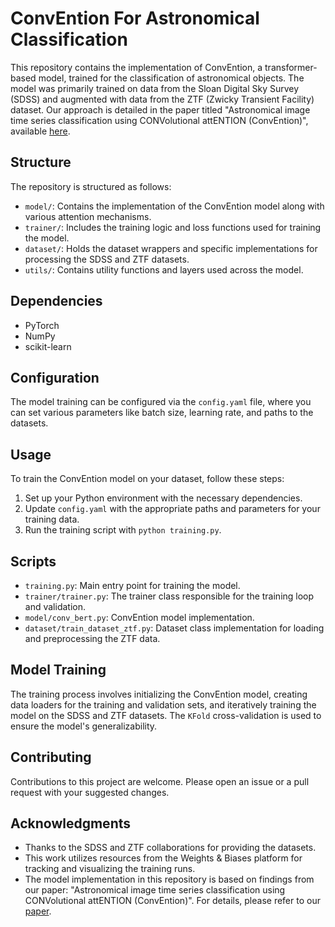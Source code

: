 # ConvEntion For Astronomical Classification

This repository contains the implementation of ConvEntion, a transformer-based model, trained for the classification of astronomical objects. The model was primarily trained on data from the Sloan Digital Sky Survey (SDSS) and augmented with data from the ZTF (Zwicky Transient Facility) dataset. Our approach is detailed in the paper titled "Astronomical image time series classification using CONVolutional attENTION (ConvEntion)", available [here](https://arxiv.org/abs/2304.01236).

## Structure

The repository is structured as follows:

- `model/`: Contains the implementation of the ConvEntion model along with various attention mechanisms.
- `trainer/`: Includes the training logic and loss functions used for training the model.
- `dataset/`: Holds the dataset wrappers and specific implementations for processing the SDSS and ZTF datasets.
- `utils/`: Contains utility functions and layers used across the model.

## Dependencies

- PyTorch
- NumPy
- scikit-learn

## Configuration

The model training can be configured via the `config.yaml` file, where you can set various parameters like batch size, learning rate, and paths to the datasets.

## Usage

To train the ConvEntion model on your dataset, follow these steps:

1. Set up your Python environment with the necessary dependencies.
2. Update `config.yaml` with the appropriate paths and parameters for your training data.
3. Run the training script with `python training.py`.

## Scripts

- `training.py`: Main entry point for training the model.
- `trainer/trainer.py`: The trainer class responsible for the training loop and validation.
- `model/conv_bert.py`: ConvEntion model implementation.
- `dataset/train_dataset_ztf.py`: Dataset class implementation for loading and preprocessing the ZTF data.

## Model Training

The training process involves initializing the ConvEntion model, creating data loaders for the training and validation sets, and iteratively training the model on the SDSS and ZTF datasets. The `KFold` cross-validation is used to ensure the model's generalizability.

## Contributing

Contributions to this project are welcome. Please open an issue or a pull request with your suggested changes.


## Acknowledgments

- Thanks to the SDSS and ZTF collaborations for providing the datasets.
- This work utilizes resources from the Weights & Biases platform for tracking and visualizing the training runs.
- The model implementation in this repository is based on findings from our paper: "Astronomical image time series classification using CONVolutional attENTION (ConvEntion)". For details, please refer to our [paper](https://arxiv.org/abs/2304.01236).
